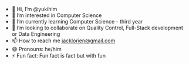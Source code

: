 - 👋 Hi, I’m @yukihim
- 👀 I’m interested in Computer Science
- 🌱 I’m currently learning Computer Science - third year
- 💞️ I’m looking to collaborate on Quality Control, Full-Stack development or Data Engineering
- 📫 How to reach me jacklorien@gmail.com
- 😄 Pronouns: he/him
- ⚡ Fun fact: Fun fact is fact but with fun

<!---
yukihim/yukihim is a ✨ special ✨ repository because its `README.md` (this file) appears on your GitHub profile.
You can click the Preview link to take a look at your changes.
--->
